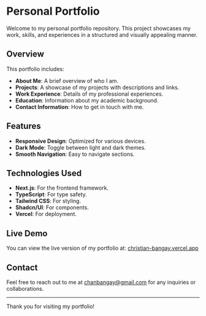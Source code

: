 # Personal Portfolio

Welcome to my personal portfolio repository. This project showcases my work, skills, and experiences in a structured and visually appealing manner.

## Overview

This portfolio includes:

- **About Me**: A brief overview of who I am.
- **Projects**: A showcase of my projects with descriptions and links.
- **Work Experience**: Details of my professional experiences.
- **Education**: Information about my academic background.
- **Contact Information**: How to get in touch with me.

## Features

- **Responsive Design**: Optimized for various devices.
- **Dark Mode**: Toggle between light and dark themes.
- **Smooth Navigation**: Easy to navigate sections.

## Technologies Used

- **Next.js**: For the frontend framework.
- **TypeScript**: For type safety.
- **Tailwind CSS**: For styling.
- **Shadcn/UI**: For components.
- **Vercel**: For deployment.

## Live Demo

You can view the live version of my portfolio at: [christian-bangay.vercel.app](https://christian-bangay.vercel.app)

## Contact

Feel free to reach out to me at [chanbangay@gmail.com](mailto:chanbangay@gmail.com) for any inquiries or collaborations.

---

Thank you for visiting my portfolio!

